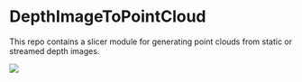 # DepthImageToPointCloud
This repo contains a slicer module for generating point clouds from static or streamed depth images.

![](https://projectweek.na-mic.org/PW31_2019_Boston/Projects/RealSensePatientRegistration/StreamingDemo.gif)
